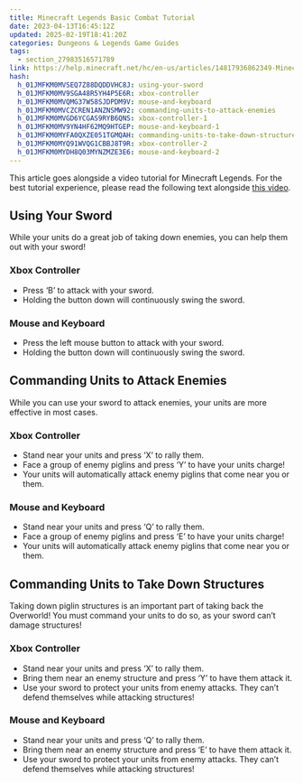 ```yaml
---
title: Minecraft Legends Basic Combat Tutorial
date: 2023-04-13T16:45:12Z
updated: 2025-02-19T18:41:20Z
categories: Dungeons & Legends Game Guides
tags:
  - section_27983516571789
link: https://help.minecraft.net/hc/en-us/articles/14817936862349-Minecraft-Legends-Basic-Combat-Tutorial
hash:
  h_01JMFKM0MVSEQ7Z88DQDDVHC8J: using-your-sword
  h_01JMFKM0MV9SGA48R5YH4P5E6R: xbox-controller
  h_01JMFKM0MVQMG37W58SJDPDM9V: mouse-and-keyboard
  h_01JMFKM0MVCZCREN1ANZNSMW92: commanding-units-to-attack-enemies
  h_01JMFKM0MVGD6YCGAS9RYB6QNS: xbox-controller-1
  h_01JMFKM0MV9YN4HF62MQ9HTGEP: mouse-and-keyboard-1
  h_01JMFKM0MYFA0QXZE051TGMQAH: commanding-units-to-take-down-structures
  h_01JMFKM0MYQ91WVQG1CBBJ8T9R: xbox-controller-2
  h_01JMFKM0MYDH8Q03MYNZMZE3E6: mouse-and-keyboard-2
---
```


This article goes alongside a video tutorial for Minecraft Legends. For the best tutorial experience, please read the following text alongside [this video](https://youtu.be/kM0JSr6aKuo). 

## Using Your Sword

While your units do a great job of taking down enemies, you can help them out with your sword!

### Xbox Controller 

- Press ‘B’ to attack with your sword.
- Holding the button down will continuously swing the sword.

### Mouse and Keyboard 

- Press the left mouse button to attack with your sword.
- Holding the button down will continuously swing the sword.

## Commanding Units to Attack Enemies

While you can use your sword to attack enemies, your units are more effective in most cases.

### Xbox Controller 

- Stand near your units and press ‘X’ to rally them.
- Face a group of enemy piglins and press ‘Y’ to have your units charge!
- Your units will automatically attack enemy piglins that come near you or them.

### Mouse and Keyboard 

- Stand near your units and press ‘Q’ to rally them.
- Face a group of enemy piglins and press ‘E’ to have your units charge!
- Your units will automatically attack enemy piglins that come near you or them.  

## Commanding Units to Take Down Structures

Taking down piglin structures is an important part of taking back the Overworld! You must command your units to do so, as your sword can’t damage structures!

### Xbox Controller 

- Stand near your units and press ‘X’ to rally them. 
- Bring them near an enemy structure and press ‘Y’ to have them attack it.
- Use your sword to protect your units from enemy attacks. They can’t defend themselves while attacking structures!

### Mouse and Keyboard 

- Stand near your units and press ‘Q’ to rally them. 
- Bring them near an enemy structure and press ‘E’ to have them attack it.
- Use your sword to protect your units from enemy attacks. They can’t defend themselves while attacking structures!
